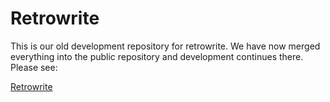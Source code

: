 
# Retrowrite

This is our old development repository for retrowrite. We have now merged everything 
into the public repository and development continues there. Please see:

[Retrowrite](https://github.com/HexHive/retrowrite)


